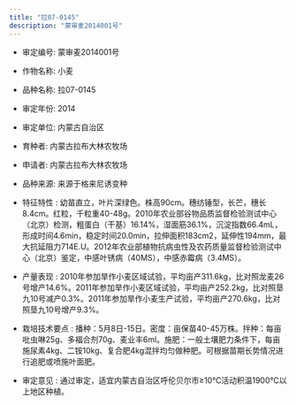 ```yaml
---
title: "拉07-0145"
description: "蒙审麦2014001号"
---
```

* 审定编号:  蒙审麦2014001号

*  作物名称:  小麦

*  品种名称:  拉07-0145

*  审定年份:  2014

*  审定单位:  内蒙古自治区

* 育种者:  内蒙古拉布大林农牧场

*  申请者:  内蒙古拉布大林农牧场

*  品种来源:  来源于格来尼诱变种

*  特征特性 : 
幼苗直立，叶片深绿色。株高90cm。穗纺锤型，长芒，穗长8.4cm。红粒，千粒重40-48g。2010年农业部谷物品质监督检验测试中心（北京）检测，粗蛋白（干基）16.14%，湿面筋36.1%，沉淀指数66.4mL，形成时间4.6min，稳定时间20.0min，拉伸面积183cm2，延伸性194mm，最大抗延阻力714E.U。2012年农业部植物抗病虫性及农药质量监督检验测试中心（北京）鉴定，中感叶锈病（40MS），中感赤霉病（3.4MS）。
 
*  产量表现 : 
2010年参加旱作小麦区域试验，平均亩产311.6kg，比对照龙麦26号增产14.6%。2011年参加旱作小麦区域试验，平均亩产252.2kg，比对照垦九10号减产0.3%。2011年参加旱作小麦生产试验，平均亩产270.6kg，比对照垦九10号增产9.3%。

*  栽培技术要点 : 
播种：5月8日-15日。密度：亩保苗40-45万株。拌种：每亩吡虫啉25g、多福合剂70g、麦业丰6ml。施肥：一般土壤肥力条件下，每亩施尿素4kg、二铵10kg、复合肥4kg混拌均匀做种肥。可根据苗期长势情况进行追肥或喷施叶面肥。

*  审定意见 : 
通过审定，适宜内蒙古自治区呼伦贝尔市≥10℃活动积温1900℃以上地区种植。
